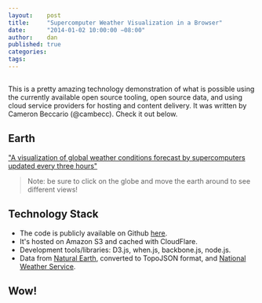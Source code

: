```yaml
---
layout:    post
title:     "Supercomputer Weather Visualization in a Browser"
date:      "2014-01-02 10:00:00 −08:00"
author:    dan
published: true
categories:
tags:
---
```


<img class="lazy img-rounded img-responsive" src="data:image/gif;base64,R0lGODlhAQABAIABAP///wAAACwAAAAAAQABAAACAkQBADs=" alt="Earth's Weather" data-src="/assets/img/earth_wind_map.jpg">

This is a pretty amazing technology demonstration of what is possible using the currently available open source tooling, open source data, and using cloud service providers for hosting and content delivery.  It was written by Cameron Beccario (@cambecc). Check it out below.
<!-- more -->
## Earth

["A visualization of global weather conditions forecast by supercomputers updated every three hours"](http://earth.nullschool.net/)

> Note: be sure to click on the globe and move the earth around to see different views!

## Technology Stack

* The code is publicly available on Github [here](https://github.com/cambecc/earth).
* It's hosted on Amazon S3 and cached with CloudFlare.
* Development tools/libraries: D3.js, when.js, backbone.js, node.js.
* Data from [Natural Earth](http://www.naturalearthdata.com/), converted to TopoJSON format, and [National Weather Service](http://www.emc.ncep.noaa.gov/).

## Wow!

